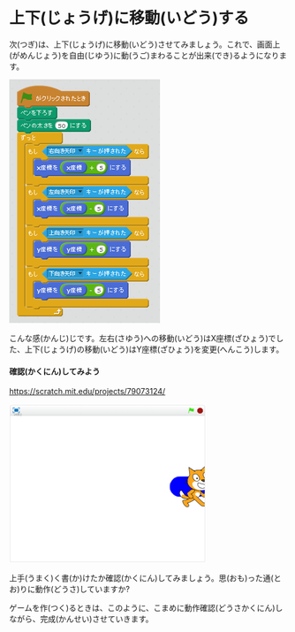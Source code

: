 # 上下(じょうげ)に移動(いどう)する

次(つぎ)は、上下(じょうげ)に移動(いどう)させてみましょう。これで、画面上(がめんじょう)を自由(じゆう)に動(うご)まわることが出来(でき)るようになります。


![](up_down_001a.png)

こんな感(かんじ)じです。左右(さゆう)への移動(いどう)はX座標(ざひょう)でした、上下(じょうげ)の移動(いどう)はY座標(ざひょう)を変更(へんこう)します。

#### 確認(かくにん)してみよう

https://scratch.mit.edu/projects/79073124/

![](move_003a.png)

上手(うまく)く書(か)けたか確認(かくにん)してみましょう。思(おも)った通(とお)りに動作(どうさ)していますか?

ゲームを作(つく)るときは、このように、こまめに動作確認(どうさかくにん)しながら、完成(かんせい)させていきます。



